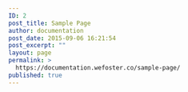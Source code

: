 ```yaml
---
ID: 2
post_title: Sample Page
author: documentation
post_date: 2015-09-06 16:21:54
post_excerpt: ""
layout: page
permalink: >
  https://documentation.wefoster.co/sample-page/
published: true
---
```

